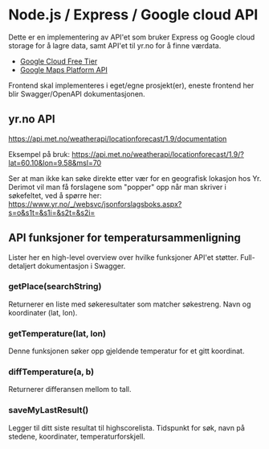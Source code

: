 # Node.js / Express / Google cloud API
Dette er en implementering av API'et som bruker Express og Google cloud storage for å lagre data, samt API'et til yr.no for å finne værdata.

- [Google Cloud Free Tier](https://cloud.google.com/free/)
- [Google Maps Platform API](https://cloud.google.com/maps-platform/pricing/?hl=en_US)


Frontend skal implementeres i eget/egne prosjekt(er), eneste frontend her blir Swagger/OpenAPI dokumentasjonen.

## yr.no API
https://api.met.no/weatherapi/locationforecast/1.9/documentation

Eksempel på bruk: https://api.met.no/weatherapi/locationforecast/1.9/?lat=60.10&lon=9.58&msl=70

Ser at man ikke kan søke direkte etter vær for en geografisk lokasjon hos Yr. Derimot vil man få forslagene som "popper" opp når man skriver i søkefeltet, ved å spørre her: https://www.yr.no/_/websvc/jsonforslagsboks.aspx?s=o&s1t=&s1i=&s2t=&s2i=



## API funksjoner for temperatursammenligning
Lister her en high-level overview over hvilke funksjoner API'et støtter. Full-detaljert dokumentasjon i Swagger.

### getPlace(searchString)
Returnerer en liste med søkeresultater som matcher søkestreng. Navn og koordinater (lat, lon).

### getTemperature(lat, lon)
Denne funksjonen søker opp gjeldende temperatur for et gitt koordinat.

### diffTemperature(a, b)
Returnerer differansen mellom to tall.

### saveMyLastResult()
Legger til ditt siste resultat til highscorelista. Tidspunkt for søk, navn på stedene, koordinater, temperaturforskjell.

